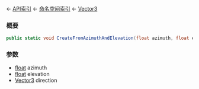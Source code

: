 ← [API索引](Api-Index) ← [命名空间索引](Namespace-Index) ← [Vector3](VRageMath.Vector3)

### 概要

```csharp
public static void CreateFromAzimuthAndElevation(float azimuth, float elevation, out Vector3 direction)
```

### 参数

* [float](https://docs.microsoft.com/en-us/dotnet/api/System.Single?view=netframework-4.6) azimuth
* [float](https://docs.microsoft.com/en-us/dotnet/api/System.Single?view=netframework-4.6) elevation
* [Vector3](VRageMath.Vector3) direction
